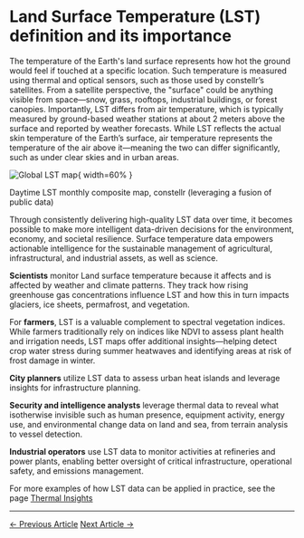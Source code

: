 # **Land Surface Temperature (LST) definition and its importance**

The temperature of the Earth's land surface represents how hot the ground would feel if touched at a specific location. Such temperature is measured using thermal and optical sensors, such as those used by constellr’s satellites. From a satellite perspective, the "surface" could be anything visible from space—snow, grass, rooftops, industrial buildings, or forest canopies. Importantly, LST differs from air temperature, which is typically measured by ground-based weather stations at about 2 meters above the surface and reported by weather forecasts. While LST reflects the actual skin temperature of the Earth’s surface, air temperature represents the temperature of the air above it—meaning the two can differ significantly, such as under clear skies and in urban areas. 

![Global LST map](https://public-data-213979744349.s3.eu-central-1.amazonaws.com/Explorer-lab/Global_LST_Map.png){ width=60% }
<figcaption>Daytime LST monthly composite map, constellr (leveraging a fusion of public data) </figcaption>

Through consistently delivering high-quality LST data over time, it becomes possible to make more intelligent data-driven decisions for the environment, economy, and societal resilience. Surface temperature data empowers actionable intelligence for the sustainable management of agricultural, infrastructural, and industrial assets, as well as science. 

**Scientists** monitor Land surface temperature because it affects and is affected by weather and climate patterns. They track how rising greenhouse gas concentrations influence LST and how this in turn impacts glaciers, ice sheets, permafrost, and vegetation.  

For **farmers**, LST is a valuable complement to spectral vegetation indices. While farmers traditionally rely on indices like NDVI to assess plant health and irrigation needs, LST maps offer additional insights—helping detect crop water stress during summer heatwaves and identifying areas at risk of frost damage in winter. 

**City planners** utilize LST data to assess urban heat islands and leverage insights for infrastructure planning.  

**Security and intelligence analysts** leverage thermal data to reveal what isotherwise invisible such as human presence, equipment activity, energy use, and environmental change data on land and sea, from terrain analysis to vessel detection.  

**Industrial operators** use LST data to monitor activities at refineries and power plants, enabling better oversight of critical infrastructure, operational safety, and emissions management. 

For more examples of how LST data can be applied in practice, see the page [Thermal Insights](https://constellr.github.io/product-lst/use-cases)

---

<div class="article-nav">
  <a class="prev" href="https://constellr.github.io/product-lst/EL-unveiling-hidden-insights">← Previous Article</a>
  <a class="next" href="https://constellr.github.io/product-lst/EL-space-instruments-capture">Next Article →</a>
</div>
